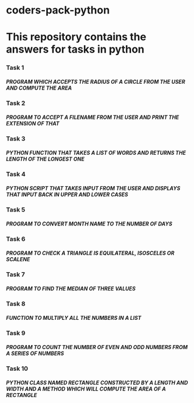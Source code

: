 # coders-pack-python
<h1>This repository contains the answers for tasks in python</h1>
<h3>Task 1</h3><h5> PROGRAM WHICH ACCEPTS THE RADIUS OF A CIRCLE FROM THE USER AND COMPUTE THE AREA</h5>
<h3>Task 2</h3><h5>PROGRAM TO ACCEPT A FILENAME FROM THE USER AND PRINT THE EXTENSION OF THAT</h5>
<h3>Task 3</h3><h5>PYTHON FUNCTION THAT TAKES A LIST OF WORDS AND RETURNS THE LENGTH OF THE LONGEST ONE</h5>
<h3>Task 4</h3><h5> PYTHON SCRIPT THAT TAKES INPUT FROM THE USER AND DISPLAYS THAT INPUT BACK IN UPPER AND LOWER CASES</h5>
<h3>Task 5</h3><h5> PROGRAM TO CONVERT MONTH NAME TO THE NUMBER OF DAYS</h5>
<h3>Task 6</h3><h5> PROGRAM TO CHECK A TRIANGLE IS EQUILATERAL, ISOSCELES OR SCALENE</h5>
<h3>Task 7</h3><h5>PROGRAM TO FIND THE MEDIAN OF THREE VALUES</h5>
<h3>Task 8</h3><h5> FUNCTION TO MULTIPLY ALL THE NUMBERS IN A LIST</h5>
<h3>Task 9</h3><h5>PROGRAM TO COUNT THE NUMBER OF EVEN AND ODD NUMBERS FROM A SERIES OF NUMBERS</h5>
<h3>Task 10</h3><h5>PYTHON CLASS NAMED RECTANGLE CONSTRUCTED BY A LENGTH AND WIDTH AND A METHOD WHICH WILL COMPUTE THE AREA OF A RECTANGLE</h5>
